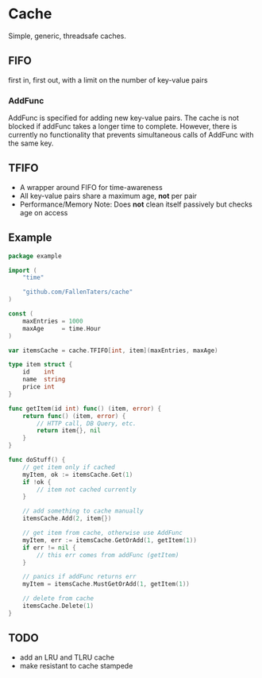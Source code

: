 # Cache

Simple, generic, threadsafe caches.

## FIFO

first in, first out, with a limit on the number of key-value pairs

### AddFunc

AddFunc is specified for adding new key-value pairs. The cache is not blocked if addFunc takes a longer time to complete. However, there is currently no functionality that prevents simultaneous calls of AddFunc with the same key.

## TFIFO

* A wrapper around FIFO for time-awareness
* All key-value pairs share a maximum age, **not** per pair
* Performance/Memory Note: Does **not** clean itself passively but checks age on access

## Example

```go
package example

import (
	"time"

	"github.com/FallenTaters/cache"
)

const (
	maxEntries = 1000
	maxAge     = time.Hour
)

var itemsCache = cache.TFIFO[int, item](maxEntries, maxAge)

type item struct {
	id    int
	name  string
	price int
}

func getItem(id int) func() (item, error) {
	return func() (item, error) {
		// HTTP call, DB Query, etc.
		return item{}, nil
	}
}

func doStuff() {
	// get item only if cached
	myItem, ok := itemsCache.Get(1)
	if !ok {
		// item not cached currently
	}

	// add something to cache manually
	itemsCache.Add(2, item{})

	// get item from cache, otherwise use AddFunc
	myItem, err := itemsCache.GetOrAdd(1, getItem(1))
	if err != nil {
		// this err comes from addFunc (getItem)
	}

	// panics if addFunc returns err
	myItem = itemsCache.MustGetOrAdd(1, getItem(1))

	// delete from cache
	itemsCache.Delete(1)
}

```

## TODO

* add an LRU and TLRU cache
* make resistant to cache stampede
